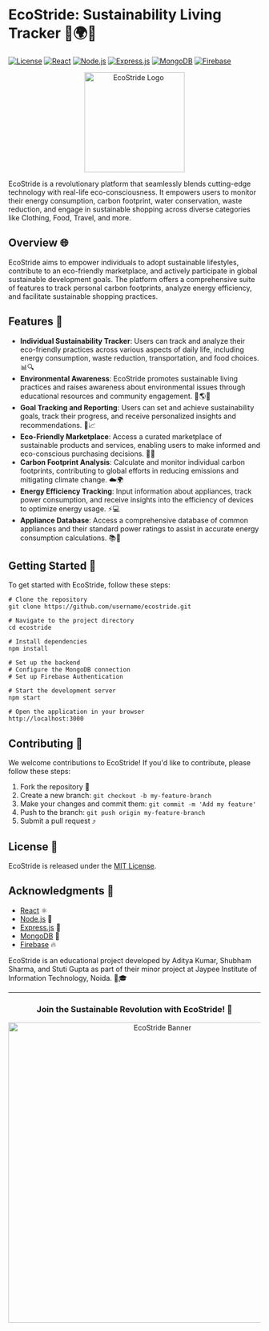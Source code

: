 # EcoStride: Sustainability Living Tracker 🌳🌍💚

[![License](https://img.shields.io/badge/License-MIT-green.svg)](https://opensource.org/licenses/MIT)
[![React](https://img.shields.io/badge/React-61DAFB?style=flat&logo=react&logoColor=white)](https://reactjs.org/)
[![Node.js](https://img.shields.io/badge/Node.js-339933?style=flat&logo=node.js&logoColor=white)](https://nodejs.org/)
[![Express.js](https://img.shields.io/badge/Express-000000?style=flat&logo=express&logoColor=white)](https://expressjs.com/)
[![MongoDB](https://img.shields.io/badge/MongoDB-47A248?style=flat&logo=mongodb&logoColor=white)](https://www.mongodb.com/)
[![Firebase](https://img.shields.io/badge/Firebase-FFCA28?style=flat&logo=firebase&logoColor=white)](https://firebase.google.com/)

<div align="center">
  <img src="https://github.com/shubhusion/EcoStride-Sustainability-Living-Tracker/blob/main/front/public/images/EcoStride_logo.png" alt="EcoStride Logo" width="200">
</div>

EcoStride is a revolutionary platform that seamlessly blends cutting-edge technology with real-life eco-consciousness. It empowers users to monitor their energy consumption, carbon footprint, water conservation, waste reduction, and engage in sustainable shopping across diverse categories like Clothing, Food, Travel, and more.

## Overview 🌐

EcoStride aims to empower individuals to adopt sustainable lifestyles, contribute to an eco-friendly marketplace, and actively participate in global sustainable development goals. The platform offers a comprehensive suite of features to track personal carbon footprints, analyze energy efficiency, and facilitate sustainable shopping practices.

## Features 🌟

- **Individual Sustainability Tracker**: Users can track and analyze their eco-friendly practices across various aspects of daily life, including energy consumption, waste reduction, transportation, and food choices. 📊🔍
- **Environmental Awareness**: EcoStride promotes sustainable living practices and raises awareness about environmental issues through educational resources and community engagement. 🌳🌎💡
- **Goal Tracking and Reporting**: Users can set and achieve sustainability goals, track their progress, and receive personalized insights and recommendations. 🎯📈
- **Eco-Friendly Marketplace**: Access a curated marketplace of sustainable products and services, enabling users to make informed and eco-conscious purchasing decisions. 🛒🌱
- **Carbon Footprint Analysis**: Calculate and monitor individual carbon footprints, contributing to global efforts in reducing emissions and mitigating climate change. ☁️🌍
- **Energy Efficiency Tracking**: Input information about appliances, track power consumption, and receive insights into the efficiency of devices to optimize energy usage. ⚡💻
- **Appliance Database**: Access a comprehensive database of common appliances and their standard power ratings to assist in accurate energy consumption calculations. 📚🔋

## Getting Started 🚀

To get started with EcoStride, follow these steps:

```
# Clone the repository
git clone https://github.com/username/ecostride.git

# Navigate to the project directory
cd ecostride

# Install dependencies
npm install

# Set up the backend
# Configure the MongoDB connection
# Set up Firebase Authentication

# Start the development server
npm start

# Open the application in your browser
http://localhost:3000
```

## Contributing 🤝

We welcome contributions to EcoStride! If you'd like to contribute, please follow these steps:

1. Fork the repository 🍴
2. Create a new branch: `git checkout -b my-feature-branch`
3. Make your changes and commit them: `git commit -m 'Add my feature'`
4. Push to the branch: `git push origin my-feature-branch`
5. Submit a pull request ⤴️

## License 📄

EcoStride is released under the [MIT License](https://opensource.org/licenses/MIT).

## Acknowledgments 🙏

- [React](https://reactjs.org/) ⚛️
- [Node.js](https://nodejs.org/) 💚
- [Express.js](https://expressjs.com/) 🚀
- [MongoDB](https://www.mongodb.com/) 🍃
- [Firebase](https://firebase.google.com/) 🔥

EcoStride is an educational project developed by Aditya Kumar, Shubham Sharma, and Stuti Gupta as part of their minor project at Jaypee Institute of Information Technology, Noida. 🏫🎓

---

<div align="center">
  <h3>Join the Sustainable Revolution with EcoStride! 🌿</h3>
  <img src="https://i.imgur.com/SyYdLbI.png" alt="EcoStride Banner" width="600">
</div>
